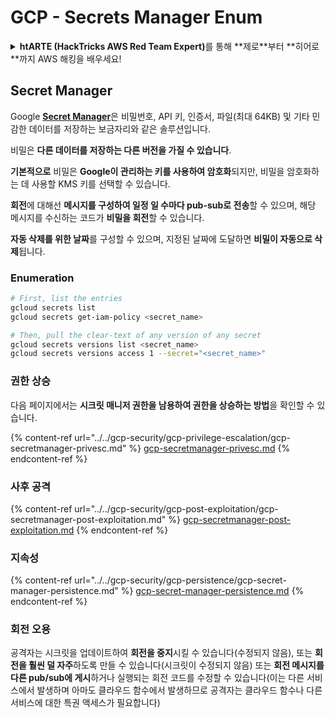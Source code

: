 # GCP - Secrets Manager Enum

<details>

<summary><strong>htARTE (HackTricks AWS Red Team Expert)</strong>를 통해 **제로**부터 **히어로**까지 AWS 해킹을 배우세요!</summary>

HackTricks를 지원하는 다른 방법:

* **회사를 HackTricks에서 광고**하거나 **PDF 형식으로 HackTricks 다운로드**하려면 [**SUBSCRIPTION PLANS**](https://github.com/sponsors/carlospolop)를 확인하세요!
* [**공식 PEASS & HackTricks 스왜그**](https://peass.creator-spring.com)를 구매하세요
* [**The PEASS Family**](https://opensea.io/collection/the-peass-family)를 발견하세요, 당사의 독점 [**NFTs**](https://opensea.io/collection/the-peass-family) 컬렉션
* **💬 [Discord 그룹](https://discord.gg/hRep4RUj7f)** 또는 [텔레그램 그룹](https://t.me/peass)에 **가입**하거나 **트위터** 🐦 [**@hacktricks_live**](https://twitter.com/hacktricks_live)를 **팔로우**하세요.
* **해킹 트릭을 공유하려면 PR을** [**HackTricks**](https://github.com/carlospolop/hacktricks) 및 [**HackTricks Cloud**](https://github.com/carlospolop/hacktricks-cloud) 깃허브 저장소에 제출하세요.

</details>

## Secret Manager

Google [**Secret Manager**](https://cloud.google.com/solutions/secrets-management/)은 비밀번호, API 키, 인증서, 파일(최대 64KB) 및 기타 민감한 데이터를 저장하는 보금자리와 같은 솔루션입니다.

비밀은 **다른 데이터를 저장하는 다른 버전을 가질 수 있습니다**.

**기본적으로** 비밀은 **Google이 관리하는 키를 사용하여 암호화**되지만, 비밀을 암호화하는 데 사용할 KMS 키를 선택할 수 있습니다.

**회전**에 대해선 **메시지를 구성하여 일정 일 수마다 pub-sub로 전송**할 수 있으며, 해당 메시지를 수신하는 코드가 **비밀을 회전**할 수 있습니다.

**자동 삭제를 위한 날짜**를 구성할 수 있으며, 지정된 날짜에 도달하면 **비밀이 자동으로 삭제**됩니다.

### Enumeration
```bash
# First, list the entries
gcloud secrets list
gcloud secrets get-iam-policy <secret_name>

# Then, pull the clear-text of any version of any secret
gcloud secrets versions list <secret_name>
gcloud secrets versions access 1 --secret="<secret_name>"
```
### 권한 상승

다음 페이지에서는 **시크릿 매니저 권한을 남용하여 권한을 상승하는 방법**을 확인할 수 있습니다.

{% content-ref url="../../gcp-security/gcp-privilege-escalation/gcp-secretmanager-privesc.md" %}
[gcp-secretmanager-privesc.md](../../gcp-security/gcp-privilege-escalation/gcp-secretmanager-privesc.md)
{% endcontent-ref %}

### 사후 공격

{% content-ref url="../../gcp-security/gcp-post-exploitation/gcp-secretmanager-post-exploitation.md" %}
[gcp-secretmanager-post-exploitation.md](../../gcp-security/gcp-post-exploitation/gcp-secretmanager-post-exploitation.md)
{% endcontent-ref %}

### 지속성

{% content-ref url="../../gcp-security/gcp-persistence/gcp-secret-manager-persistence.md" %}
[gcp-secret-manager-persistence.md](../../gcp-security/gcp-persistence/gcp-secret-manager-persistence.md)
{% endcontent-ref %}

### 회전 오용

공격자는 시크릿을 업데이트하여 **회전을 중지**시킬 수 있습니다(수정되지 않음), 또는 **회전을 훨씬 덜 자주**하도록 만들 수 있습니다(시크릿이 수정되지 않음) 또는 **회전 메시지를 다른 pub/sub에 게시**하거나 실행되는 회전 코드를 수정할 수 있습니다(이는 다른 서비스에서 발생하며 아마도 클라우드 함수에서 발생하므로 공격자는 클라우드 함수나 다른 서비스에 대한 특권 액세스가 필요합니다)
